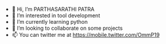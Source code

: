 - 👋 Hi, I’m PARTHASARATHI PATRA
- 👀 I’m interested in tool development
- 🌱 I’m currently learning python
- 💞️ I’m looking to collaborate on some projects
- 📫 You can twitter me at https://mobile.twitter.com/OmmP19

<!---
PARTHASARATHI-02/PARTHASARATHI-02 is a ✨ special ✨ repository because its `README.md` (this file) appears on your GitHub profile.
You can click the Preview link to take a look at your changes.
--->
